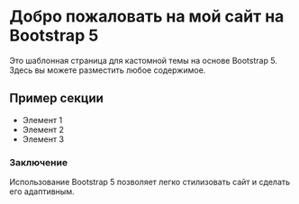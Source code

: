 # Добро пожаловать на мой сайт на Bootstrap 5

Это шаблонная страница для кастомной темы на основе Bootstrap 5. Здесь вы можете разместить любое содержимое.

## Пример секции

- Элемент 1
- Элемент 2
- Элемент 3

### Заключение

Использование Bootstrap 5 позволяет легко стилизовать сайт и сделать его адаптивным.
